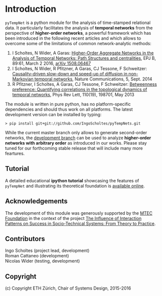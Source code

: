   # Introduction

`pyTempNet` is a python module for the analysis of time-stamped relational data. It particularly facilitates the analysis of **temporal networks** from the perspective of **higher-order networks**, a powerful framework which has been introduced in the following recent articles and which allows to overcome some of the limitations of common network-analytic methods: 

1. I Scholtes, N Wider, A Garas: [Higher-Order Aggregate Networks in the Analysis of Temporal Networks: Path Structures and centralities](http://link.springer.com/article/10.1140%2Fepjb%2Fe2016-60663-0), EPJ B, 89:61, March 2 2016, [arXiv 1508.06467](http://arxiv.org/abs/1508.06467)
1. I Scholtes, N Wider, R Pfitzner, A Garas, CJ Tessone, F Schweitzer: [Causality-driven slow-down and speed-up of diffusion in non-Markovian temporal networks](http://www.nature.com/ncomms/2014/140924/ncomms6024/full/ncomms6024.html), Nature Communications, 5, Sept. 2014
2. R Pfitzner, I Scholtes, A Garas, CJ Tessone, F Schweitzer: [Betweenness preference: Quantifying correlations in the topological dynamics of temporal networks](http://journals.aps.org/prl/abstract/10.1103/PhysRevLett.110.198701), Phys Rev Lett, 110(19), 198701, May 2013

The module is written in pure python, has no platform-specific dependencies and should thus work on all platforms. The latest development version can be installed by typing:

`> pip install git+git://github.com/IngoScholtes/pyTempNets.git`

While the current master branch only allows to generate second-order networks, the [development branch](https://github.com/IngoScholtes/pyTempNets/tree/korder) can be used to analyze **higher-order networks with arbitrary order** as introduced in our works. Please stay tuned for our forthcoming stable release that will include many more feartures. 

## Tutorial

A detailed educational **ipython tutorial** showcasing the features of `pyTempNet` and illustrating its theoretical foundation is [available online](https://www.sg.ethz.ch/team/people/ischoltes/research-insights/temporal-networks-demo/).

## Acknowledgements

The development of this module was generously supported by the [MTEC Foundation](http://www.mtec.ethz.ch/research/support/MTECFoundation.html) in the context of the project [The Influence of Interaction Patterns on Success in Socio-Technical Systems: From Theory to Practice](https://www.sg.ethz.ch/projects/mtec-interaction-patterns/).

## Contributors

Ingo Scholtes (project lead, development)  
Roman Cattaneo (development)  
Nicolas Wider (testing, development)

## Copyright

(c) Copyright ETH Zürich, Chair of Systems Design, 2015-2016

